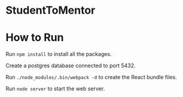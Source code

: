 # StudentToMentor

# How to Run

Run `npm install` to install all the packages.

Create a postgres database connected to port 5432.

Run `./node_modules/.bin/webpack -d` to create the React bundle files.

Run `node server` to start the web server.
